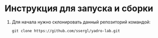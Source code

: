 # Инструкция для запуска и сборки
1. Для начала нужно склонировать данный репозиторий командой:

   ```git clone https://github.com/ssergl/yadro-lab.git ```
